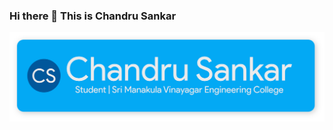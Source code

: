 ### Hi there 👋 This is Chandru Sankar 

![](https://raw.githubusercontent.com/ChandruSankar/ChandruSankar/master/github-profile-header.png)



